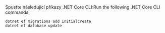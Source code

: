 
<span data-ttu-id="972b9-101">Spusťte následující příkazy .NET Core CLI:</span><span class="sxs-lookup"><span data-stu-id="972b9-101">Run the following .NET Core CLI commands:</span></span>

```dotnetcli
dotnet ef migrations add InitialCreate
dotnet ef database update
```